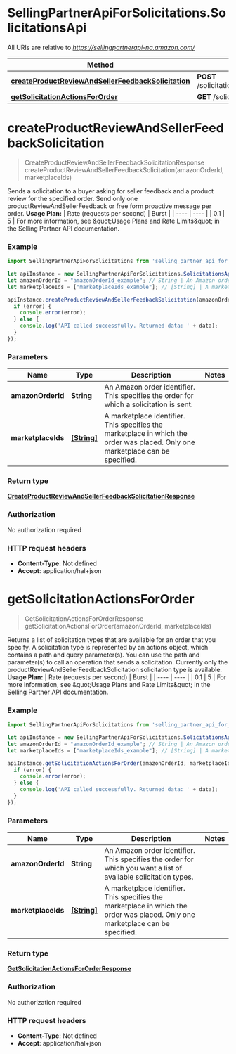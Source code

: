 # SellingPartnerApiForSolicitations.SolicitationsApi

All URIs are relative to *https://sellingpartnerapi-na.amazon.com/*

Method | HTTP request | Description
------------- | ------------- | -------------
[**createProductReviewAndSellerFeedbackSolicitation**](SolicitationsApi.md#createProductReviewAndSellerFeedbackSolicitation) | **POST** /solicitations/v1/orders/{amazonOrderId}/solicitations/productReviewAndSellerFeedback | 
[**getSolicitationActionsForOrder**](SolicitationsApi.md#getSolicitationActionsForOrder) | **GET** /solicitations/v1/orders/{amazonOrderId} | 

<a name="createProductReviewAndSellerFeedbackSolicitation"></a>
# **createProductReviewAndSellerFeedbackSolicitation**
> CreateProductReviewAndSellerFeedbackSolicitationResponse createProductReviewAndSellerFeedbackSolicitation(amazonOrderId, marketplaceIds)



Sends a solicitation to a buyer asking for seller feedback and a product review for the specified order. Send only one productReviewAndSellerFeedback or free form proactive message per order.  **Usage Plan:**  | Rate (requests per second) | Burst | | ---- | ---- | | 0.1 | 5 |  For more information, see \&quot;Usage Plans and Rate Limits\&quot; in the Selling Partner API documentation.

### Example
```javascript
import SellingPartnerApiForSolicitations from 'selling_partner_api_for_solicitations';

let apiInstance = new SellingPartnerApiForSolicitations.SolicitationsApi();
let amazonOrderId = "amazonOrderId_example"; // String | An Amazon order identifier. This specifies the order for which a solicitation is sent.
let marketplaceIds = ["marketplaceIds_example"]; // [String] | A marketplace identifier. This specifies the marketplace in which the order was placed. Only one marketplace can be specified.

apiInstance.createProductReviewAndSellerFeedbackSolicitation(amazonOrderId, marketplaceIds, (error, data, response) => {
  if (error) {
    console.error(error);
  } else {
    console.log('API called successfully. Returned data: ' + data);
  }
});
```

### Parameters

Name | Type | Description  | Notes
------------- | ------------- | ------------- | -------------
 **amazonOrderId** | **String**| An Amazon order identifier. This specifies the order for which a solicitation is sent. | 
 **marketplaceIds** | [**[String]**](String.md)| A marketplace identifier. This specifies the marketplace in which the order was placed. Only one marketplace can be specified. | 

### Return type

[**CreateProductReviewAndSellerFeedbackSolicitationResponse**](CreateProductReviewAndSellerFeedbackSolicitationResponse.md)

### Authorization

No authorization required

### HTTP request headers

 - **Content-Type**: Not defined
 - **Accept**: application/hal+json

<a name="getSolicitationActionsForOrder"></a>
# **getSolicitationActionsForOrder**
> GetSolicitationActionsForOrderResponse getSolicitationActionsForOrder(amazonOrderId, marketplaceIds)



Returns a list of solicitation types that are available for an order that you specify. A solicitation type is represented by an actions object, which contains a path and query parameter(s). You can use the path and parameter(s) to call an operation that sends a solicitation. Currently only the productReviewAndSellerFeedbackSolicitation solicitation type is available.  **Usage Plan:**  | Rate (requests per second) | Burst | | ---- | ---- | | 0.1 | 5 |  For more information, see \&quot;Usage Plans and Rate Limits\&quot; in the Selling Partner API documentation.

### Example
```javascript
import SellingPartnerApiForSolicitations from 'selling_partner_api_for_solicitations';

let apiInstance = new SellingPartnerApiForSolicitations.SolicitationsApi();
let amazonOrderId = "amazonOrderId_example"; // String | An Amazon order identifier. This specifies the order for which you want a list of available solicitation types.
let marketplaceIds = ["marketplaceIds_example"]; // [String] | A marketplace identifier. This specifies the marketplace in which the order was placed. Only one marketplace can be specified.

apiInstance.getSolicitationActionsForOrder(amazonOrderId, marketplaceIds, (error, data, response) => {
  if (error) {
    console.error(error);
  } else {
    console.log('API called successfully. Returned data: ' + data);
  }
});
```

### Parameters

Name | Type | Description  | Notes
------------- | ------------- | ------------- | -------------
 **amazonOrderId** | **String**| An Amazon order identifier. This specifies the order for which you want a list of available solicitation types. | 
 **marketplaceIds** | [**[String]**](String.md)| A marketplace identifier. This specifies the marketplace in which the order was placed. Only one marketplace can be specified. | 

### Return type

[**GetSolicitationActionsForOrderResponse**](GetSolicitationActionsForOrderResponse.md)

### Authorization

No authorization required

### HTTP request headers

 - **Content-Type**: Not defined
 - **Accept**: application/hal+json

